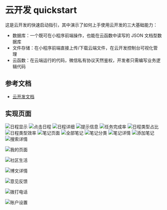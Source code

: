 # 云开发 quickstart

这是云开发的快速启动指引，其中演示了如何上手使用云开发的三大基础能力：

- 数据库：一个既可在小程序前端操作，也能在云函数中读写的 JSON 文档型数据库
- 文件存储：在小程序前端直接上传/下载云端文件，在云开发控制台可视化管理
- 云函数：在云端运行的代码，微信私有协议天然鉴权，开发者只需编写业务逻辑代码

## 参考文档

- [云开发文档](https://developers.weixin.qq.com/miniprogram/dev/wxcloud/basis/getting-started.html)

## 实现页面
![日程显示](https://github.com/ae-karina/Minp/assets/119292856/95fbeffb-db70-45cf-9ae0-f0b019a14bdd)
![点击日程](https://github.com/ae-karina/Minp/assets/119292856/62c64b56-4536-4feb-b491-a30bd62e0d9d)
![日程详细](https://github.com/ae-karina/Minp/assets/119292856/f957d806-4382-4a59-83c0-6af227d3eabc)
![提示信息](https://github.com/ae-karina/Minp/assets/119292856/f9ed5140-b9fd-4bf5-8b0e-edcf2177a272)
![任务完成率](https://github.com/ae-karina/Minp/assets/119292856/c4ce5f42-4432-4952-ba28-254c973ff4bf)
![日程类型占比](https://github.com/ae-karina/Minp/assets/119292856/acbc6f59-a98d-4311-a27d-5e5aeb062d79)
![日程类型效率](https://github.com/ae-karina/Minp/assets/119292856/d2e78be0-a579-40d3-9f4e-78feaed0fadc)
![笔记页面](https://github.com/ae-karina/Minp/assets/119292856/3cb0d77b-6878-46ac-a901-c9500105ba2b)
![全部笔记](https://github.com/ae-karina/Minp/assets/119292856/dafc9619-7a04-4109-853f-a533be48bcce)
![笔记分类](https://github.com/ae-karina/Minp/assets/119292856/635c5ea3-3db4-4671-8aa8-c63195f35958)
![笔记详情](https://github.com/ae-karina/Minp/assets/119292856/cb3736c2-1e4a-43ab-9664-6e2d6fbba448)
![添加笔记](https://github.com/ae-karina/Minp/assets/119292856/38016bbf-4eca-470b-9260-42bf0b1612da)
![搜索详情](https://github.com/ae-karina/Minp/assets/119292856/da9a1aac-282b-4e1d-937d-bce8899754f6)

![我的页面](https://github.com/ae-karina/Minp/assets/119292856/3bf9aeb7-36d4-411d-8541-ce0d476fa0f7)

![社区生活](https://github.com/ae-karina/Minp/assets/119292856/e6e6ccdf-9ab7-4575-8e63-fd2bcf63a61c)

![博文详情](https://github.com/ae-karina/Minp/assets/119292856/17fd94a3-2859-42e7-8cbf-7a1b083a5b21)

![意见反馈](https://github.com/ae-karina/Minp/assets/119292856/945b16f8-7bab-42a7-8347-b20dcc3f2f2b)

![拨打电话](https://github.com/ae-karina/Minp/assets/119292856/d1569dd1-c5b8-4dc0-86ae-58678d824bfa)

![账户设置](https://github.com/ae-karina/Minp/assets/119292856/909558ba-1ea9-4e83-ab92-f7d83cd2c250)

